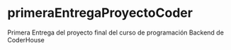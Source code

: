 # primeraEntregaProyectoCoder
Primera Entrega del proyecto final del curso de programación Backend de CoderHouse
